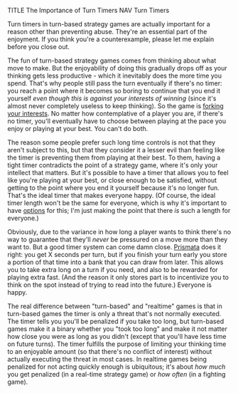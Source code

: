TITLE The Importance of Turn Timers
NAV Turn Timers

Turn timers in turn-based strategy games are actually important for a reason other than preventing abuse. They're an essential part of the enjoyment. If you think you're a counterexample, please let me explain before you close out.

The fun of turn-based strategy games comes from thinking about what move to make. But the enjoyability of doing this gradually drops off as your thinking gets less productive - which it inevitably does the more time you spend. That's why people still pass the turn eventually if there's no timer: you reach a point where it becomes so boring to continue that you end it yourself *even though this is against your interests of winning* (since it's almost never completely useless to keep thinking). So the game is [forking your interests](forking_interests). No matter how contemplative of a player you are, if there's no timer, you'll eventually have to choose between playing at the pace you enjoy or playing at your best. You can't do both.

The reason some people prefer such long time controls is not that they aren't subject to this, but that they consider it a lesser evil than feeling like the timer is preventing them from playing at their best. To them, having a tight timer contradicts the point of a strategy game, where it's only your intellect that matters. But it's possible to have a timer that allows you to feel like you're playing at your best, or close enough to be satisfied, without getting to the point where you end it yourself because it's no longer fun. That's the ideal timer that makes everyone happy. (Of course, the ideal timer length won't be the same for everyone, which is why it's important to have [options](queue_settings) for this; I'm just making the point that there *is* such a length for everyone.)
<!--
The reason you see people playing impatiently in games with no timers is that "moving forward" is fun (it's the emotion I label "novelty fun" on the list), and as the enjoyment of continuing to think grows smaller eventually the draw of moving forward overcomes it. This happens at different times for different people. But there's a way to have the best of both worlds. It's possible to have a timer system that allows you to feel like you're playing at your best while limiting your thinking to an enjoyable duration, so that there's no conflict of interest.
-->

Obviously, due to the variance in how long a player wants to think there's no way to guarantee that they'll *never* be pressured on a move more than they want to. But a good timer system can come damn close. [Prismata](/reviews/prismata) does it right: you get X seconds per turn, but if you finish your turn early you store a portion of that time into a bank that you can draw from later. This allows you to take extra long on a turn if you need, and also to be rewarded for playing extra fast. (And the reason it only stores part is to incentivize you to think on the spot instead of trying to read into the future.) Everyone is happy.

The real difference between "turn-based" and "realtime" games is that in turn-based games the timer is only a threat that's not normally executed. The timer tells you you'll be penalized if you take too long, but turn-based games make it a binary whether you "took too long" and make it not matter how close you were as long as you didn't (except that you'll have less time on future turns). The timer fulfills the purpose of limiting your thinking time to an enjoyable amount (so that there's no conflict of interest) without actually executing the threat in most cases. In realtime games being penalized for not acting quickly enough is ubiquitous; it's about *how much* you get penalized (in a real-time strategy game) or *how often* (in a fighting game).

